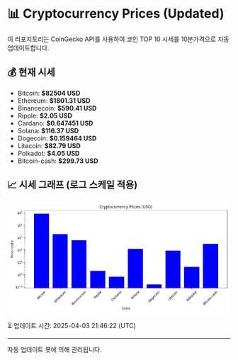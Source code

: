 
# 📊 Cryptocurrency Prices (Updated)

이 리포지토리는 CoinGecko API를 사용하여 코인 TOP 10 시세를 10분가격으로 자동 업데이트합니다.

## 💰 현재 시세
- Bitcoin: **$82504 USD**
- Ethereum: **$1801.31 USD**
- Binancecoin: **$590.41 USD**
- Ripple: **$2.05 USD**
- Cardano: **$0.647451 USD**
- Solana: **$116.37 USD**
- Dogecoin: **$0.159464 USD**
- Litecoin: **$82.79 USD**
- Polkadot: **$4.05 USD**
- Bitcoin-cash: **$299.73 USD**

## 📈 시세 그래프 (로그 스케일 적용)
![Crypto Prices](crypto_prices.png)

⏳ 업데이트 시간: 2025-04-03 21:46:22 (UTC)

---
자동 업데이트 봇에 의해 관리됩니다.
